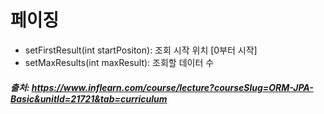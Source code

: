 # 페이징

- setFirstResult(int startPositon): 조회 시작 위치 [0부터 시작]
- setMaxResults(int maxResult): 조회할 데이터 수

##### 출처: https://www.inflearn.com/course/lecture?courseSlug=ORM-JPA-Basic&unitId=21721&tab=curriculum